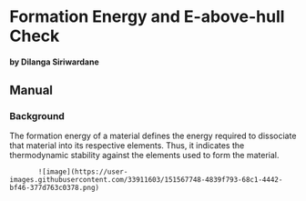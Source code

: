 # Formation Energy and E-above-hull Check
#### by Dilanga Siriwardane

## Manual

### Background

The formation energy of a material defines the energy required to dissociate that material into its respective elements. Thus, it indicates the thermodynamic stability against the elements used to form the material. 

           ![image](https://user-images.githubusercontent.com/33911603/151567748-4839f793-68c1-4442-bf46-377d763c0378.png)
           
           

